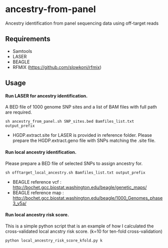 # ancestry-from-panel
Ancestry identification from panel sequencing data using off-target reads
## Requirements
* Samtools
* LASER
* BEAGLE
* RFMIX (https://github.com/slowkoni/rfmix)

## Usage 

#### Run LASER for ancestry identification. 
A BED file of 1000 genome SNP sites and a list of BAM files with full path are required. 

```
sh ancestry_from_panel.sh SNP_sites.bed Bamfiles_list.txt output_prefix
```
* HGDP.extract.site for LASER is provided in reference folder. Please prepare the HGDP.extract.geno file with SNPs matching the .site file.


#### Run local ancestry identification.
Please prepare a BED file of selected SNPs to assign ancestry for.

```
sh offtarget_local_ancestry.sh Bamfiles_list.txt output_prefix
```

* BEAGLE reference vcf : http://bochet.gcc.biostat.washington.edu/beagle/genetic_maps/ 
* BEAGLE reference map : http://bochet.gcc.biostat.washington.edu/beagle/1000_Genomes_phase3_v5a/ 

#### Run local ancestry risk score.
This is a simple python script that is an example of how I calculated the cross-validated local ancstry risk score. (k=10 for ten-fold cross-validation)
```
python local_ancestry_risk_score_kfold.py k
```
